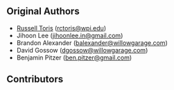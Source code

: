Original Authors
----------------

 * [Russell Toris](http://users.wpi.edu/~rctoris/) (rctoris@wpi.edu)
 * Jihoon Lee (jihoonlee.in@gmail.com)
 * Brandon Alexander (balexander@willowgarage.com)
 * David Gossow (dgossow@willowgarage.com)
 * Benjamin Pitzer (ben.pitzer@gmail.com)

Contributors
------------


